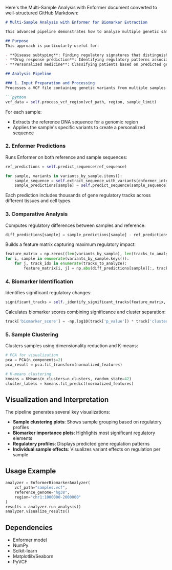 Here's the Multi-Sample Analysis with Enformer document converted to well-structured GitHub Markdown:

```markdown
# Multi-Sample Analysis with Enformer for Biomarker Extraction

This advanced pipeline demonstrates how to analyze multiple genetic samples (from VCF files) using Enformer to identify regulatory patterns as biomarkers for sample classification.

## Purpose
This approach is particularly useful for:

- **Disease subtyping**: Finding regulatory signatures that distinguish disease subtypes
- **Drug response prediction**: Identifying regulatory patterns associated with treatment response
- **Personalized medicine**: Classifying patients based on predicted gene regulation patterns

## Analysis Pipeline

### 1. Input Preparation and Processing
Processes a VCF file containing genetic variants from multiple samples:

```python
vcf_data = self.process_vcf_region(vcf_path, region, sample_limit)
```

For each sample:
- Extracts the reference DNA sequence for a genomic region
- Applies the sample's specific variants to create a personalized sequence

### 2. Enformer Predictions
Runs Enformer on both reference and sample sequences:

```python
ref_predictions = self.predict_sequence(ref_sequence)

for sample, variants in variants_by_sample.items():
    sample_sequence = self.extract_sequence_with_variants(enformer_interval, variants)
    sample_predictions[sample] = self.predict_sequence(sample_sequence)
```

Each prediction includes thousands of gene regulatory tracks across different tissues and cell types.

### 3. Comparative Analysis
Computes regulatory differences between samples and reference:

```python
diff_predictions[sample] = sample_predictions[sample] - ref_predictions
```

Builds a feature matrix capturing maximum regulatory impact:

```python
feature_matrix = np.zeros((len(variants_by_sample), len(tracks_to_analyze)))
for i, sample in enumerate(variants_by_sample.keys()):
    for j, track_idx in enumerate(tracks_to_analyze):
        feature_matrix[i, j] = np.abs(diff_predictions[sample][:, track_idx]).max()
```

### 4. Biomarker Identification
Identifies significant regulatory changes:

```python
significant_tracks = self._identify_significant_tracks(feature_matrix, tracks_to_analyze)
```

Calculates biomarker scores combining significance and cluster separation:

```python
track['biomarker_score'] = -np.log10(track['p_value']) * track['cluster_separation']
```

### 5. Sample Clustering
Clusters samples using dimensionality reduction and K-means:

```python
# PCA for visualization
pca = PCA(n_components=2)
pca_result = pca.fit_transform(normalized_features)

# K-means clustering
kmeans = KMeans(n_clusters=n_clusters, random_state=42)
cluster_labels = kmeans.fit_predict(normalized_features)
```

## Visualization and Interpretation

The pipeline generates several key visualizations:

- **Sample clustering plots**: Shows sample grouping based on regulatory profiles
- **Biomarker importance plots**: Highlights most significant regulatory elements
- **Regulatory profiles**: Displays predicted gene regulation patterns
- **Individual sample effects**: Visualizes variant effects on regulation per sample

## Usage Example

```python
analyzer = EnformerBiomarkerAnalyzer(
    vcf_path="samples.vcf",
    reference_genome="hg38",
    region="chr1:1000000-2000000"
)
results = analyzer.run_analysis()
analyzer.visualize_results()
```

## Dependencies
- Enformer model
- NumPy
- Scikit-learn
- Matplotlib/Seaborn
- PyVCF
```




